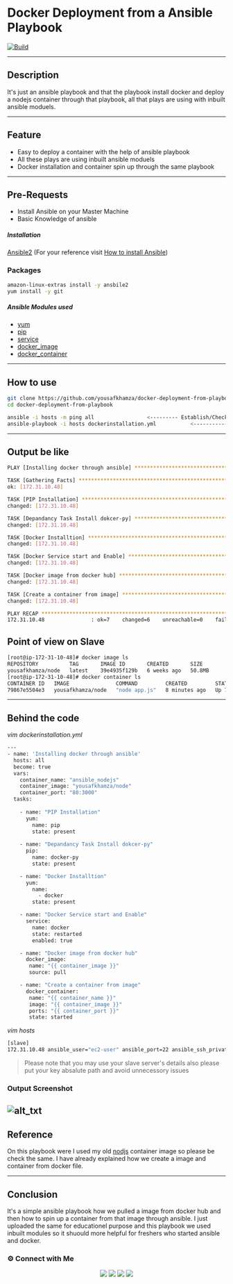 # Docker Deployment from a Ansible Playbook
[![Build](https://travis-ci.org/joemccann/dillinger.svg?branch=master)](https://travis-ci.org/joemccann/dillinger)

---
## Description
It's just an ansible playbook and that the playbook install docker and deploy a nodejs container through that playbook, all that plays are using with inbuilt ansible moduels.

----
## Feature
- Easy to deploy a container with the help of ansible playbook
- All these plays are using inbuilt ansible moduels 
- Docker installation and container spin up through the same playbook

----
## Pre-Requests
- Install Ansible on your Master Machine
- Basic Knowledge of ansible

##### Installation
[Ansible2](https://docs.ansible.com/ansible/2.3/index.html) (For your reference visit [How to install Ansible](https://docs.ansible.com/ansible/latest/installation_guide/intro_installation.html))

### Packages 
```sh
amazon-linux-extras install -y ansbile2
yum install -y git
```

##### Ansible Modules used
- [yum](https://docs.ansible.com/ansible/latest/collections/ansible/builtin/yum_module.html) 
- [pip](https://docs.ansible.com/ansible/latest/collections/ansible/builtin/pip_module.html)
- [service](https://docs.ansible.com/ansible/latest/collections/ansible/builtin/service_module.html)
- [docker_image](https://docs.ansible.com/ansible/2.8/modules/docker_image_module.html)
- [docker_container](https://docs.ansible.com/ansible/2.5/modules/docker_container_module.html)

----
## How to use
```sh
git clone https://github.com/yousafkhamza/docker-deployment-from-playbook.git
cd docker-deployment-from-playbook
```
```sh
ansible -i hosts -m ping all                 <--------- Establish/Check SSH connection via ansible
ansible-playbook -i hosts dockerinstallation.yml           <------------- playbook running script
```

----
## Output be like
```sh
PLAY [Installing docker through ansible] ***********************************************************************************************************

TASK [Gathering Facts] *****************************************************************************************************************************
ok: [172.31.10.48]

TASK [PIP Installation] ****************************************************************************************************************************
changed: [172.31.10.48]

TASK [Depandancy Task Install dokcer-py] ***********************************************************************************************************
changed: [172.31.10.48]

TASK [Docker Installtion] **************************************************************************************************************************
changed: [172.31.10.48]

TASK [Docker Service start and Enable] *************************************************************************************************************
changed: [172.31.10.48]

TASK [Docker image from docker hub] ****************************************************************************************************************
changed: [172.31.10.48]

TASK [Create a container from image] ***************************************************************************************************************
changed: [172.31.10.48]

PLAY RECAP *****************************************************************************************************************************************
172.31.10.48               : ok=7    changed=6    unreachable=0    failed=0    skipped=0    rescued=0    ignored=0
```
## Point of view on Slave
```sh
[root@ip-172-31-10-48]# docker image ls
REPOSITORY          TAG       IMAGE ID       CREATED       SIZE
yousafkhamza/node   latest    39e4935f129b   6 weeks ago   50.8MB
[root@ip-172-31-10-48]# docker container ls
CONTAINER ID   IMAGE               COMMAND         CREATED         STATUS         PORTS                  NAMES
79867e5504e3   yousafkhamza/node   "node app.js"   8 minutes ago   Up 7 minutes   0.0.0.0:80->3000/tcp   ansible_nodejs
```

----
## Behind the code
_vim dockerinstallation.yml_
```sh
---
- name: 'Installing docker through ansible'
  hosts: all
  become: true
  vars:
    container_name: "ansible_nodejs"
    container_image: "yousafkhamza/node"
    container_port: "80:3000"
  tasks:
  
    - name: "PIP Installation"
      yum:
        name: pip
        state: present
        
    - name: "Depandancy Task Install dokcer-py"
      pip:
        name: docker-py
        state: present

    - name: "Docker Installtion"
      yum:
        name:
          - docker
        state: present

    - name: "Docker Service start and Enable"
      service:
        name: docker
        state: restarted
        enabled: true

    - name: "Docker image from docker hub"
      docker_image:
       name: "{{ container_image }}"
       source: pull

    - name: "Create a container from image"
      docker_container:
       name: "{{ container_name }}"
       image: "{{ container_image }}"
       ports: "{{ container_port }}"
       state: started
```
_vim hosts_
```sh
[slave]
172.31.10.48 ansible_user="ec2-user" ansible_port=22 ansible_ssh_private_key_file="/root/abcd.pem"
```
> Please note that you may use your slave server's details also please put your key absalute path and avoid unnecessory issues

### Output Screenshot
![alt_txt](https://i.ibb.co/x8DXspP/Screenshot-10.png)
----
## Reference

On this playbook were I used my old [nodjs](https://github.com/yousafkhamza/nodejs-dockerfile) container image so please be check the same. I have already explained how we create a image and container from docker file. 

----
## Conclusion
It's a simple ansible playbook how we pulled a image from docker hub and then how to spin up a container from that image through ansible. I just uploaded the same for educationel purpose and this playbook we used inbuilt modules so it shuould more helpful for freshers who started ansible and docker.

### ⚙️ Connect with Me 

<p align="center">
<a href="mailto:yousaf.k.hamza@gmail.com"><img src="https://img.shields.io/badge/Gmail-D14836?style=for-the-badge&logo=gmail&logoColor=white"/></a>
<a href="https://www.linkedin.com/in/yousafkhamza"><img src="https://img.shields.io/badge/LinkedIn-0077B5?style=for-the-badge&logo=linkedin&logoColor=white"/></a> 
<a href="https://www.instagram.com/yousafkhamza"><img src="https://img.shields.io/badge/Instagram-E4405F?style=for-the-badge&logo=instagram&logoColor=white"/></a>
<a href="https://wa.me/%2B917736720639?text=This%20message%20from%20GitHub."><img src="https://img.shields.io/badge/WhatsApp-25D366?style=for-the-badge&logo=whatsapp&logoColor=white"/></a><br />
